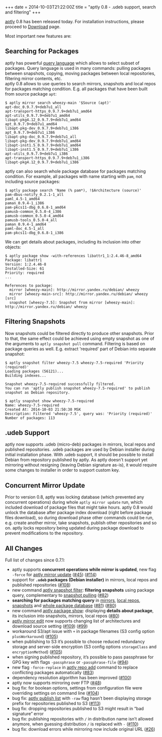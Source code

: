 +++
date = 2014-10-03T21:22:00Z
title = "aptly 0.8 - .udeb support, search and filtering"
+++

[aptly](http://www.aptly.info) 0.8 has been released today.
For installation instructions, please proceed to [Download](http://www.aptly.info#download) page.

Most important new features are:

Searching for Packages
----------------------

aptly has powerful [query language](http://www.aptly.info/doc/feature/query)
which allows to select subset of packages. Query language is used
in many commands: pulling packages between snapshots, copying, moving packages
between local repositories, filtering mirror contents, etc. \
aptly 0.8 allows to use queries to search mirrors, snapshots and local repos
for packages matching condition. E.g. all packages that have been built
from source package `apt`:

    $ aptly mirror search wheezy-main '$Source (apt)'
    apt-doc_0.9.7.9+deb7u1_all
    apt-transport-https_0.9.7.9+deb7u1_amd64
    apt-utils_0.9.7.9+deb7u1_amd64
    libapt-pkg4.12_0.9.7.9+deb7u1_amd64
    apt_0.9.7.9+deb7u1_amd64
    libapt-pkg-dev_0.9.7.9+deb7u1_i386
    apt_0.9.7.9+deb7u1_i386
    libapt-pkg-doc_0.9.7.9+deb7u1_all
    libapt-pkg-dev_0.9.7.9+deb7u1_amd64
    libapt-inst1.5_0.9.7.9+deb7u1_amd64
    libapt-inst1.5_0.9.7.9+deb7u1_i386
    apt-utils_0.9.7.9+deb7u1_i386
    apt-transport-https_0.9.7.9+deb7u1_i386
    libapt-pkg4.12_0.9.7.9+deb7u1_i386

aptly can also search whole package database for packages matching condition. For
example, all packages with name starting with `pam`, not including source packages:

    $ aptly package search 'Name (% pam*), !$Architecture (source)'
    pam-dbus-notify_0.2.1-1_all
    paml_4.5-1_amd64
    paman_0.9.4-1_i386
    pam-pkcs11-dbg_0.6.8-1_amd64
    pamusb-common_0.5.0-4_i386
    pamusb-common_0.5.0-4_amd64
    pamusb-tools_0.5.0-4_all
    paman_0.9.4-1_amd64
    paml-doc_4.5-1_all
    pam-pkcs11-dbg_0.6.8-1_i386

We can get details about packages, including its inclusion into other objects:

    $ aptly package show -with-references libattr1_1:2.4.46-8_amd64
    Package: libattr1
    Version: 1:2.4.46-8
    Installed-Size: 61
    Priority: required
    ...

    References to package:
      mirror [wheezy-main]: http://mirror.yandex.ru/debian/ wheezy
      mirror [wheezy-main-src]: http://mirror.yandex.ru/debian/ wheezy [src]
      snapshot [wheezy-7.5]: Snapshot from mirror [wheezy-main]: http://mirror.yandex.ru/debian/ wheezy


Filtering Snapshots
-------------------

Now snapshots could be filtered directly to produce other snapshots. Prior to that,
the same effect could be achieved using empty snapshot as one of the arguments
to `aptly snapshot pull` command. Filtering is based on package queries as well.
E.g. extract 'required' part of Debian into separate snapshot:

    $ aptly snapshot filter wheezy-7.5 wheezy-7.5-required 'Priority (required)'
    Loading packages (56121)...
    Building indexes...

    Snapshot wheezy-7.5-required successfully filtered.
    You can run 'aptly publish snapshot wheezy-7.5-required' to publish snapshot as Debian repository.

    $ aptly snapshot show wheezy-7.5-required
    Name: wheezy-7.5-required
    Created At: 2014-10-03 21:50:30 MSK
    Description: Filtered 'wheezy-7.5', query was: 'Priority (required)'
    Number of packages: 113

.udeb Support
-------------

aptly now supports .udeb (micro-deb) packages in mirrors, local repos and published repositories.
.udeb packages are used by Debian installer during initial installation phase. With .udeb support,
it should be possible to install Debian from repository published by aptly. As aptly doesn't support
yet mirroring without resigning (leaving Debian signature as-is), it would require some changes to installer
in order to support custom key.


Concurrent Mirror Update
------------------------

Prior to version 0.8, aptly was locking database (which prevented any concurrent operations)
during whole `aptly mirror update` run, which included
download of package files that might take hours. aptly 0.8 would unlock the database
after package index download (right before package files download), so during download phase
other commands could be run, e.g. create another mirror, take snapshots, publish other repositories
and so on. aptly locks repository being updated during package download to prevent modifications
to the repository.

All Changes
-----------

Full list of changes since 0.7.1:

<ul>
  <li>aptly supports <strong>concurrent operations while mirror is updated</strong>, new flag
  <code>-force</code> for <a href="http://www.aptly.info/doc/aptly/mirror/update/">aptly mirror update</a>
  (<a href="https://github.com/smira/aptly/issues/45">#45</a>) (<a href="https://github.com/smira/aptly/issues/114">#114</a>)</li>
  <li>support for <strong><code>.udeb</code> packages (Debian installer)</strong> in mirrors, local repos and
  published repositories
  (<a href="https://github.com/smira/aptly/issues/108">#108</a>)</li>
  <li>new command <a href="http://www.aptly.info/doc/aptly/snapshot/filter">aptly snapshot filter</a>:
  <strong>filtering snapshots</strong> using package query, complementary
  to <a href="http://www.aptly.info/doc/aptly/snapshot/pull/">snapshot pulling</a>
  (<a href="https://github.com/smira/aptly/issues/82">#82</a>)</li>
  <li><strong>searching for packages matching query</strong> in
  <a href="http://www.aptly.info/doc/aptly/mirror/search">mirrors</a>,
  <a href="http://www.aptly.info/doc/aptly/repo/search">local repos</a>,
  <a href="http://www.aptly.info/doc/aptly/snapshot/search">snapshots</a> and
  <a href="http://www.aptly.info/doc/aptly/package/search">whole package database</a>
  (<a href="https://github.com/smira/aptly/issues/81">#81</a>)
  (<a href="https://github.com/smira/aptly/issues/80">#80</a>)</li>
  <li>new command <a href="http://www.aptly.info/doc/aptly/package/show/">aptly package show</a>:
  displaying <strong>details about package</strong>, its inclusion into snapshots,
  mirrors, local repos
  (<a href="https://github.com/smira/aptly/issues/80">#80</a>)</li>
  <li><a href="http://www.aptly.info/doc/aptly/mirror/edit/">aptly mirror edit</a> now supports changing list of architectures
  and download source setting
  (<a href="https://github.com/smira/aptly/issues/109">#109</a>)
  (<a href="https://github.com/smira/aptly/issues/99">#99</a>)</li>
  <li>workaround S3/apt issue with <code>+</code> in package filenames
  (S3 config option <code>plusWorkaround</code>)
  (<a href="https://github.com/smira/aptly/issues/105">#105</a>)</li>
  <li>when publishing to S3 it&rsquo;s possible to choose reduced redundancy storage and
  server-side encryption (S3 config options <code>storageClass</code> and <code>encryptionMethod</code>)
  (<a href="https://github.com/smira/aptly/issues/105">#105</a>)</li>
  <li>when signing published repository, it&rsquo;s possible to pass passphrase
  for GPG key with flags <code>-passphrase</code> or <code>-passphrase-file</code>
  (<a href="https://github.com/smira/aptly/issues/194">#94</a>)</li>
  <li>new flag <code>-force-replace</code> in <a href="http://www.aptly.info/doc/aptly/repo/add/">aptly repo add</a> command
  to replace conflicting packages automatically
  (<a href="https://github.com/smira/aptly/issues/83">#83</a>)</li>
  <li>dependency resolution algorithm has been improved
  (<a href="https://github.com/smira/aptly/issues/100">#100</a>)</li>
  <li>aptly now supports mirroring over FTP
  (<a href="https://github.com/smira/aptly/issues/48">#48</a>)</li>
  <li>bug fix: for boolean options, settings
  from configuration file were overriding settings on command line
  (<a href="https://github.com/smira/aptly/issues/104">#104</a>)</li>
  <li>bug fix: <a href="http://www.aptly.info/doc/aptly/publish/list/">aptly publish list</a> with <code>-raw</code> flag
  hasn&rsquo;t been displaying storage prefix for repositories published to S3
  (<a href="https://github.com/smira/aptly/issues/113">#113</a>)</li>
  <li>bug fix: dropping repositories published to S3 might result in &ldquo;bad signature&rdquo; error</li>
  <li>bug fix: publishing repositories with <code>/</code> in distribution name isn&rsquo;t allowed anymore,
  when guessing distribution <code>/</code> is replaced with <code>-</code>
  (<a href="https://github.com/smira/aptly/issues/110">#110</a>)</li>
  <li>bug fix: download errors while mirroring now include original
  URL
  (<a href="https://github.com/smira/aptly/issues/26">#26</a>)</li>
</ul>

